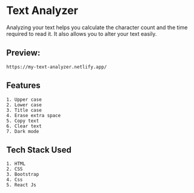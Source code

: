 # Text Analyzer
Analyzing your text helps you calculate the character count and the time required to read it. It also allows you to alter your text easily.
##  Preview:
    https://my-text-analyzer.netlify.app/
    


##  Features
    1. Upper case
    2. Lower case
    3. Title case
    4. Erase extra space
    5. Copy text
    6. Clear text
    7. Dark mode

##  Tech Stack Used
    1. HTML
    2. CSS
    3. Bootstrap
    4. Css
    5. React Js